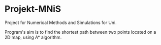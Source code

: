 # Projekt-MNiS

Project for Numerical Methods and Simulations for Uni.

Program's aim is to find the shortest path between two points located on a 2D map, using A* algorithm.
